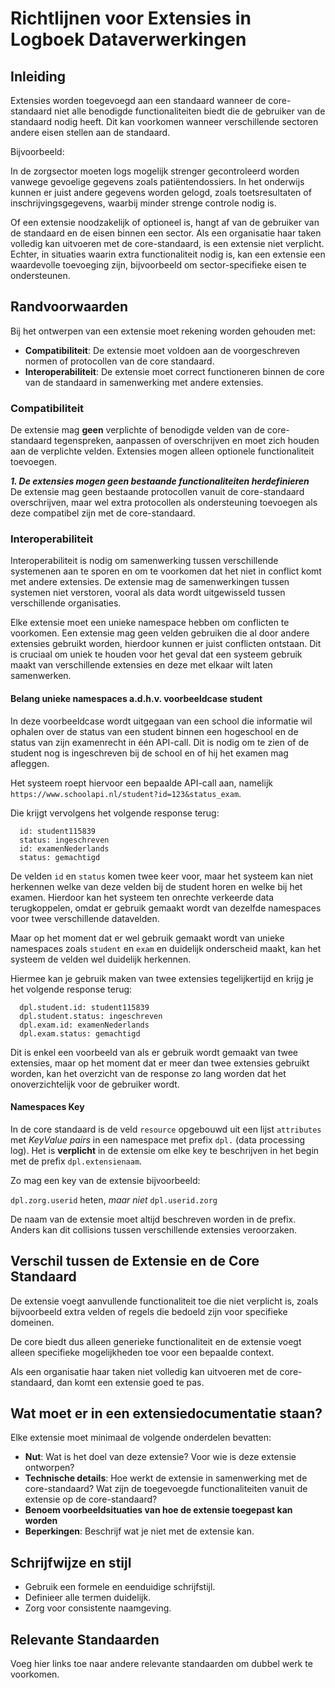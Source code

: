 # Richtlijnen voor Extensies in Logboek Dataverwerkingen

## Inleiding
Extensies worden toegevoegd aan een standaard wanneer de core-standaard niet alle benodigde functionaliteiten biedt die de gebruiker van de standaard nodig heeft. Dit kan voorkomen wanneer verschillende sectoren andere eisen stellen aan de standaard.

Bijvoorbeeld:

In de zorgsector moeten logs mogelijk strenger gecontroleerd worden vanwege gevoelige gegevens zoals patiëntendossiers.
In het onderwijs kunnen er juist andere gegevens worden gelogd, zoals toetsresultaten of inschrijvingsgegevens, waarbij minder strenge controle nodig is.

Of een extensie noodzakelijk of optioneel is, hangt af van de gebruiker van de standaard en de eisen binnen een sector. Als een organisatie haar taken volledig kan uitvoeren met de core-standaard, is een extensie niet verplicht. Echter, in situaties waarin extra functionaliteit nodig is, kan een extensie een waardevolle toevoeging zijn, bijvoorbeeld om sector-specifieke eisen te ondersteunen.

## Randvoorwaarden
Bij het ontwerpen van een extensie moet rekening worden gehouden met:
- **Compatibiliteit**: De extensie moet voldoen aan de voorgeschreven normen of protocollen van de core standaard.
- **Interoperabiliteit**: De extensie moet correct functioneren binnen de core van de standaard in samenwerking met andere extensies.

### Compatibiliteit

De extensie mag **geen** verplichte of benodigde velden van de core-standaard tegenspreken, aanpassen of overschrijven en moet zich houden aan de verplichte velden. Extensies mogen alleen optionele functionaliteit toevoegen.

***1. De extensies mogen geen bestaande functionaliteiten herdefinieren***
<br>
De extensie mag geen bestaande protocollen vanuit de core-standaard overschrijven, maar wel extra protocollen als ondersteuning toevoegen als deze compatibel zijn met de core-standaard.

### Interoperabiliteit
Interoperabiliteit is nodig om samenwerking tussen verschillende systemenen aan te sporen en om te voorkomen dat het niet in conflict komt met andere extensies. De extensie mag de samenwerkingen tussen systemen niet verstoren, vooral als data wordt uitgewisseld tussen verschillende organisaties. 

Elke extensie moet een unieke namespace hebben om conflicten te voorkomen. Een extensie mag geen velden gebruiken die al door andere extensies gebruikt worden, hierdoor kunnen er juist conflicten ontstaan. Dit is cruciaal om uniek te houden voor het geval dat een systeem gebruik maakt van verschillende extensies en deze met elkaar wilt laten samenwerken.

#### Belang unieke namespaces a.d.h.v. voorbeeldcase student
In deze voorbeeldcase wordt uitgegaan van een school die informatie wil ophalen over de status van een student binnen een hogeschool en de status van zijn examenrecht in één API-call. Dit is nodig om te zien of de student nog is ingeschreven bij de school en of hij het examen mag afleggen.

Het systeem roept hiervoor een bepaalde API-call aan, namelijk ```https://www.schoolapi.nl/student?id=123&status_exam```.

Die krijgt vervolgens het volgende response terug:

```
  id: student115839
  status: ingeschreven
  id: examenNederlands
  status: gemachtigd
```
De velden ```id``` en ```status``` komen twee keer voor, maar het systeem kan niet herkennen welke van deze velden bij de student horen en welke bij het examen. 
Hierdoor kan het systeem ten onrechte verkeerde data terugkoppelen, omdat er gebruik gemaakt wordt van dezelfde namespaces voor twee verschillende datavelden.

Maar op het moment dat er wel gebruik gemaakt wordt van unieke namespaces zoals `student` en `exam` en duidelijk onderscheid maakt, kan het systeem de velden wel duidelijk herkennen. 

Hiermee kan je gebruik maken van twee extensies tegelijkertijd en krijg je het volgende response terug:

```
  dpl.student.id: student115839
  dpl.student.status: ingeschreven
  dpl.exam.id: examenNederlands
  dpl.exam.status: gemachtigd
```

Dit is enkel een voorbeeld van als er gebruik wordt gemaakt van twee extensies, maar op het moment dat er meer dan twee extensies gebruikt worden, kan het overzicht van de response zo lang worden dat het onoverzichtelijk voor de gebruiker wordt. 

#### Namespaces Key
In de core standaard is de veld ```resource``` opgebouwd uit een lijst ```attributes``` met *KeyValue pairs* in een namespace met prefix ```dpl.``` (data processing log). Het is **verplicht** in de extensie om elke key te beschrijven in het begin met de prefix ```dpl.extensienaam```.

Zo mag een key van de extensie bijvoorbeeld:

```dpl.zorg.userid``` heten, *maar niet* ```dpl.userid.zorg```

De naam van de extensie moet altijd beschreven worden in de prefix. Anders kan dit collisions tussen verschillende extensies veroorzaken.

## Verschil tussen de Extensie en de Core Standaard
De extensie voegt aanvullende functionaliteit toe die niet verplicht is, zoals bijvoorbeeld extra velden of regels die bedoeld zijn voor specifieke domeinen.

De core biedt dus alleen generieke functionaliteit en de extensie voegt alleen specifieke mogelijkheden toe voor een bepaalde context.

Als een organisatie haar taken niet volledig kan uitvoeren met de core-standaard, dan komt een extensie goed te pas.
## Wat moet er in een extensiedocumentatie staan?
Elke extensie moet minimaal de volgende onderdelen bevatten:
- **Nut**: Wat is het doel van deze extensie? Voor wie is deze extensie ontworpen?
- **Technische details**: Hoe werkt de extensie in samenwerking met de core-standaard? Wat zijn de toegevoegde functionaliteiten vanuit de extensie op de core-standaard?
- **Benoem voorbeeldsituaties van hoe de extensie toegepast kan worden**
- **Beperkingen**: Beschrijf wat je niet met de extensie kan.

## Schrijfwijze en stijl
- Gebruik een formele en eenduidige schrijfstijl.
- Definieer alle termen duidelijk.
- Zorg voor consistente naamgeving.

## Relevante Standaarden
Voeg hier links toe naar andere relevante standaarden om dubbel werk te voorkomen.

